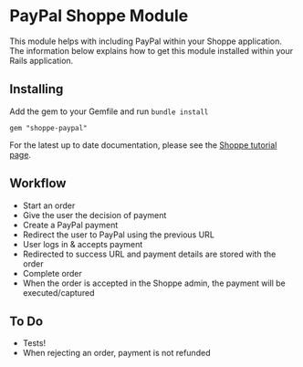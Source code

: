 # PayPal Shoppe Module

This module helps with including PayPal within your Shoppe application.
The information below explains how to get this module installed within your Rails application.

## Installing

Add the gem to your Gemfile and run `bundle install`

`gem "shoppe-paypal"`

For the latest up to date documentation, please see the [Shoppe tutorial page](http://tryshoppe.com/docs/payment-gateways/paypal).

## Workflow

+ Start an order
+ Give the user the decision of payment
+ Create a PayPal payment
+ Redirect the user to PayPal using the previous URL
+ User logs in & accepts payment
+ Redirected to success URL and payment details are stored with the order
+ Complete order
+ When the order is accepted in the Shoppe admin, the payment will be executed/captured

## To Do

+ Tests!
+ When rejecting an order, payment is not refunded
